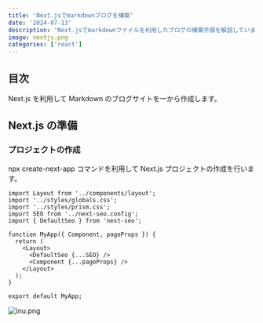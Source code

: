 ```yaml
---
title: 'Next.jsでmarkdownブログを構築'
date: '2024-07-13'
description: 'Next.jsでmarkdownファイルを利用したブログの構築手順を解説しています。'
image: nextjs.png
categories: ['react']
---
```

## 目次



Next.js を利用して Markdown のブログサイトを一から作成します。

## Next.js の準備

### プロジェクトの作成

npx create-next-app コマンドを利用して Next.js プロジェクトの作成を行います。

```js[class="line-numbers"]
import Layout from '../components/layout';
import '../styles/globals.css';
import '../styles/prism.css';
import SEO from '../next-seo.config';
import { DefaultSeo } from 'next-seo';

function MyApp({ Component, pageProps }) {
  return (
    <Layout>
      <DefaultSeo {...SEO} />
      <Component {...pageProps} />
    </Layout>
  );
}

export default MyApp;

```

![inu.png](http://localhost:3000/inu.png)
